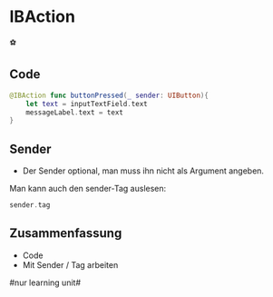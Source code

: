 # IBAction
⚽️

## Code
```swift
@IBAction func buttonPressed(_ sender: UIButton){
	let text = inputTextField.text
	messageLabel.text = text
}
```

## Sender

- Der Sender optional, man muss ihn nicht als Argument angeben.

Man kann auch den sender-Tag auslesen:

```swift
sender.tag 
```

## Zusammenfassung
- Code
- Mit Sender / Tag arbeiten


#nur learning unit#